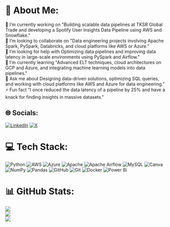 # 💫 About Me:
🔭 I’m currently working on "Building scalable data pipelines at TKSR Global Trade and developing a Spotify User Insights Data Pipeline using AWS and Snowflake."<br>👯 I’m looking to collaborate on "Data engineering projects involving Apache Spark, PySpark, Databricks, and cloud platforms like AWS or Azure."<br>🤝 I’m looking for help with Optimizing data pipelines and improving data latency in large-scale environments using PySpark and Airflow."<br>🌱 I’m currently learning "Advanced ELT techniques, cloud architectures on GCP and Azure, and integrating machine learning models into data pipelines."<br>💬 Ask me about Designing data-driven solutions, optimizing SQL queries, and working with cloud platforms like AWS and Azure for data engineering."<br>⚡ Fun fact "I once reduced the data latency of a pipeline by 25% and have a knack for finding insights in massive datasets."


## 🌐 Socials:
[![LinkedIn](https://img.shields.io/badge/LinkedIn-%230077B5.svg?logo=linkedin&logoColor=white)](https://linkedin.com/in/linkedin.com/in/data-deepakpatel) [![X](https://img.shields.io/badge/X-black.svg?logo=X&logoColor=white)](https://x.com/@Deepakpatel_15) 

# 💻 Tech Stack:
![Python](https://img.shields.io/badge/python-3670A0?style=for-the-badge&logo=python&logoColor=ffdd54) ![AWS](https://img.shields.io/badge/AWS-%23FF9900.svg?style=for-the-badge&logo=amazon-aws&logoColor=white) ![Azure](https://img.shields.io/badge/azure-%230072C6.svg?style=for-the-badge&logo=microsoftazure&logoColor=white) ![Apache](https://img.shields.io/badge/apache-%23D42029.svg?style=for-the-badge&logo=apache&logoColor=white) ![Apache Airflow](https://img.shields.io/badge/Apache%20Airflow-017CEE?style=for-the-badge&logo=Apache%20Airflow&logoColor=white) ![MySQL](https://img.shields.io/badge/mysql-4479A1.svg?style=for-the-badge&logo=mysql&logoColor=white) ![Canva](https://img.shields.io/badge/Canva-%2300C4CC.svg?style=for-the-badge&logo=Canva&logoColor=white) ![NumPy](https://img.shields.io/badge/numpy-%23013243.svg?style=for-the-badge&logo=numpy&logoColor=white) ![Pandas](https://img.shields.io/badge/pandas-%23150458.svg?style=for-the-badge&logo=pandas&logoColor=white) ![GitHub](https://img.shields.io/badge/github-%23121011.svg?style=for-the-badge&logo=github&logoColor=white) ![Git](https://img.shields.io/badge/git-%23F05033.svg?style=for-the-badge&logo=git&logoColor=white) ![Docker](https://img.shields.io/badge/docker-%230db7ed.svg?style=for-the-badge&logo=docker&logoColor=white) ![Power Bi](https://img.shields.io/badge/power_bi-F2C811?style=for-the-badge&logo=powerbi&logoColor=black)
# 📊 GitHub Stats:
![](https://github-readme-stats.vercel.app/api?username=Deepakpatel-github&theme=dark&hide_border=false&include_all_commits=false&count_private=false)<br/>
![](https://github-readme-streak-stats.herokuapp.com/?user=Deepakpatel-github&theme=dark&hide_border=false)<br/>
![](https://github-readme-stats.vercel.app/api/top-langs/?username=Deepakpatel-github&theme=dark&hide_border=false&include_all_commits=false&count_private=false&layout=compact)


